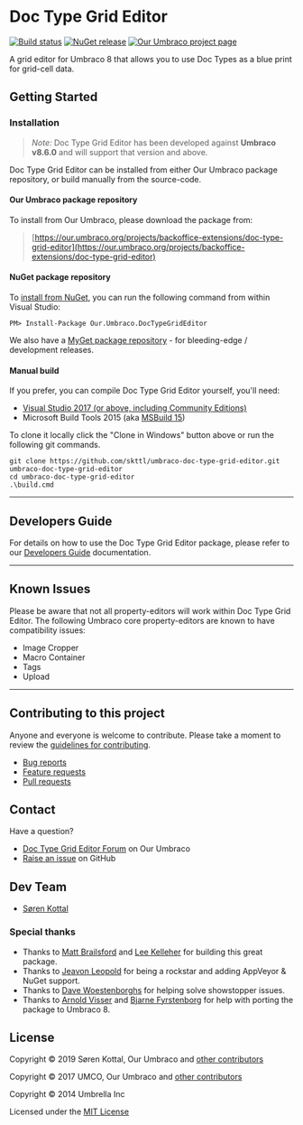 # Doc Type Grid Editor

[![Build status](https://img.shields.io/appveyor/ci/skttl/umbraco-doc-type-grid-editor.svg)](https://ci.appveyor.com/project/skttl/umbraco-doc-type-grid-editor)
[![NuGet release](https://img.shields.io/nuget/v/Our.Umbraco.DocTypeGridEditor.svg)](https://www.nuget.org/packages/Our.Umbraco.DocTypeGridEditor)
[![Our Umbraco project page](https://img.shields.io/badge/our-umbraco-orange.svg)](https://our.umbraco.org/projects/backoffice-extensions/doc-type-grid-editor)


A grid editor for Umbraco 8 that allows you to use Doc Types as a blue print for grid-cell data.


## Getting Started

### Installation

> *Note:* Doc Type Grid Editor has been developed against **Umbraco v8.6.0** and will support that version and above.

Doc Type Grid Editor can be installed from either Our Umbraco package repository, or build manually from the source-code.

#### Our Umbraco package repository

To install from Our Umbraco, please download the package from:

> [https://our.umbraco.org/projects/backoffice-extensions/doc-type-grid-editor](https://our.umbraco.org/projects/backoffice-extensions/doc-type-grid-editor)

#### NuGet package repository

To [install from NuGet](https://www.nuget.org/packages/Our.Umbraco.DocTypeGridEditor), you can run the following command from within Visual Studio:

	PM> Install-Package Our.Umbraco.DocTypeGridEditor

We also have a [MyGet package repository](https://www.myget.org/gallery/umbraco-packages) - for bleeding-edge / development releases.

#### Manual build

If you prefer, you can compile  Doc Type Grid Editor yourself, you'll need:

* [Visual Studio 2017 (or above, including Community Editions)](https://www.visualstudio.com/downloads/)
* Microsoft Build Tools 2015 (aka [MSBuild 15](https://www.microsoft.com/en-us/download/details.aspx?id=48159))

To clone it locally click the "Clone in Windows" button above or run the following git commands.

	git clone https://github.com/skttl/umbraco-doc-type-grid-editor.git umbraco-doc-type-grid-editor
	cd umbraco-doc-type-grid-editor
	.\build.cmd

---

## Developers Guide

For details on how to use the Doc Type Grid Editor package, please refer to our [Developers Guide](docs/developers-guide.md) documentation.

---

## Known Issues

Please be aware that not all property-editors will work within Doc Type Grid Editor. The following Umbraco core property-editors are known to have compatibility issues:

* Image Cropper
* Macro Container
* Tags
* Upload

---

## Contributing to this project

Anyone and everyone is welcome to contribute. Please take a moment to review the [guidelines for contributing](CONTRIBUTING.md).

* [Bug reports](CONTRIBUTING.md#bugs)
* [Feature requests](CONTRIBUTING.md#features)
* [Pull requests](CONTRIBUTING.md#pull-requests)


## Contact

Have a question?

* [Doc Type Grid Editor Forum](https://our.umbraco.org/projects/backoffice-extensions/doc-type-grid-editor/doc-type-grid-editor-feedback/) on Our Umbraco
* [Raise an issue](https://github.com/skttl/umbraco-doc-type-grid-editor/issues) on GitHub


## Dev Team

* [Søren Kottal](https://github.com/skttl)

### Special thanks

* Thanks to [Matt Brailsford](https://github.com/mattbrailsford) and [Lee Kelleher](https://github.com/leekelleher) for building this great package.
* Thanks to [Jeavon Leopold](https://github.com/Jeavon) for being a rockstar and adding AppVeyor &amp; NuGet support.
* Thanks to [Dave Woestenborghs](https://github.com/dawoe) for helping solve showstopper issues.
* Thanks to [Arnold Visser](https://github.com/ArnoldV) and [Bjarne Fyrstenborg](https://github.com/bjarnef) for help with porting the package to Umbraco 8.


## License

Copyright &copy; 2019 Søren Kottal, Our Umbraco and [other contributors](https://github.com/skttl/umbraco-doc-type-grid-editor/graphs/contributors)

Copyright &copy; 2017 UMCO, Our Umbraco and [other contributors](https://github.com/skttl/umbraco-doc-type-grid-editor/graphs/contributors)

Copyright &copy; 2014 Umbrella Inc

Licensed under the [MIT License](LICENSE.md)
